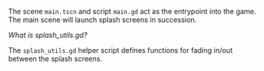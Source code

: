 The scene `main.tscn` and script `main.gd` act as the entrypoint into the game.
The main scene will launch splash screens in succession.

*What is splash_utils.gd?*

The `splash_utils.gd` helper script defines functions for fading in/out between
the splash screens.
